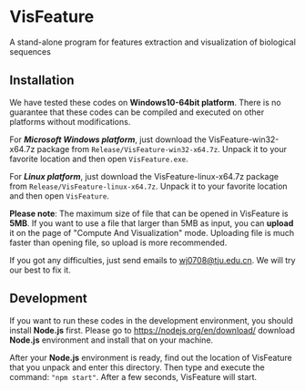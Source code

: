 # VisFeature
A stand-alone program for features extraction and visualization of biological sequences

## Installation

We have tested these codes on **Windows10-64bit platform**. There is no guarantee that these codes can be compiled and executed on other platforms without modifications.

For ***Microsoft Windows platform***, just download the VisFeature-win32-x64.7z package from `Release/VisFeature-win32-x64.7z`. Unpack it to your favorite location and then open `VisFeature.exe`.

For ***Linux platform***, just download the VisFeature-linux-x64.7z package from `Release/VisFeature-linux-x64.7z`. Unpack it to your favorite location and then open `VisFeature`.

**Please note**: The maximum size of file that can be opened in VisFeature is **5MB**. If you want to use a file that larger than 5MB as input, you can **upload** it on the page of "Compute And Visualization" mode. Uploading file is much faster than opening file, so upload is more recommended.

If you got any difficulties, just send emails to wj0708@tju.edu.cn. We will try our best to fix it.

## Development
If you want to run these codes in the development environment, you should install **Node.js** first. Please go to https://nodejs.org/en/download/ download **Node.js** environment and install that on your machine.

After your **Node.js** environment is ready, find out the location of VisFeature that you unpack and enter this directory. Then type and execute the command: `"npm start"`. After a few seconds, VisFeature will start.
